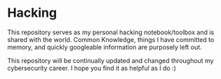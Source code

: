 # Hacking
This repository serves as my personal hacking notebook/toolbox and is shared with the world. Common Knowledge, things I have committed to memory, and quickly googleable information are purposely left out. 

This repository will be continually updated and changed throughout my cybersecurity career. I hope you find it as helpful as I do :)
